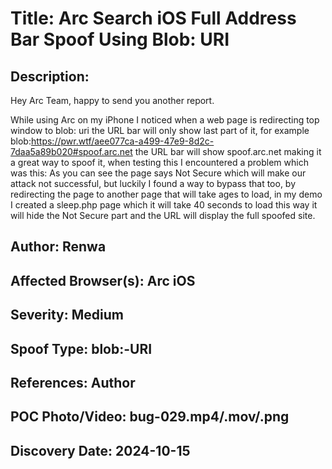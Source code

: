 # Title: Arc Search iOS Full Address Bar Spoof Using Blob: URI 

## Description: 
Hey Arc Team, happy to send you another report.

While using Arc on my iPhone I noticed when a web page is redirecting top window to blob: uri the URL bar will only show last part of it, for example blob:https://pwr.wtf/aee077ca-a499-47e9-8d2c-7daa5a89b020#spoof.arc.net the URL bar will show spoof.arc.net making it a great way to spoof it, when testing this I encountered a problem which was this:
As you can see the page says Not Secure which will make our attack not successful, but luckily I found a way to bypass that too, by redirecting the page to another page that will take ages to load, in my demo I created a sleep.php page which it will take 40 seconds to load this way it will hide the Not Secure part and the URL will display the full spoofed site.

## Author: Renwa

## Affected Browser(s): Arc iOS

## Severity: Medium

## Spoof Type: blob:-URI

## References: Author

## POC Photo/Video: bug-029.mp4/.mov/.png

## Discovery Date: 2024-10-15

